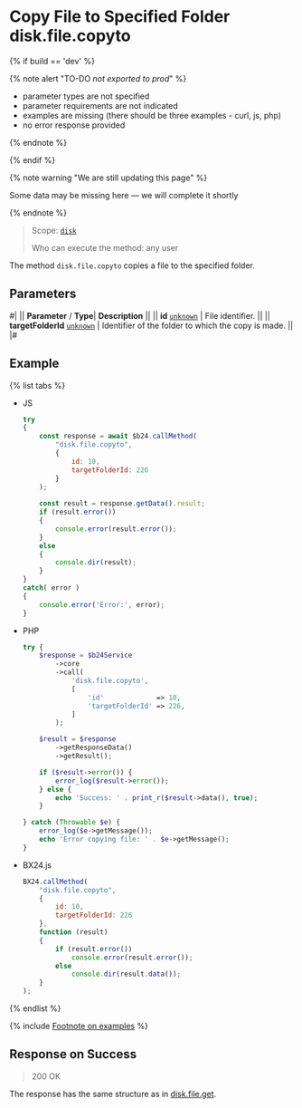 # Copy File to Specified Folder disk.file.copyto

{% if build == 'dev' %}

{% note alert "TO-DO _not exported to prod_" %}

- parameter types are not specified
- parameter requirements are not indicated
- examples are missing (there should be three examples - curl, js, php)
- no error response provided

{% endnote %}

{% endif %}

{% note warning "We are still updating this page" %}

Some data may be missing here — we will complete it shortly

{% endnote %}

> Scope: [`disk`](../../scopes/permissions.md)
>
> Who can execute the method: any user

The method `disk.file.copyto` copies a file to the specified folder.

## Parameters

#|
||  **Parameter** / **Type**| **Description** ||
|| **id**
[`unknown`](../../data-types.md) | File identifier. ||
|| **targetFolderId**
[`unknown`](../../data-types.md) | Identifier of the folder to which the copy is made. ||
|#

## Example

{% list tabs %}

- JS

    ```js
    try
    {
    	const response = await $b24.callMethod(
    		"disk.file.copyto",
    		{
    			id: 10,
    			targetFolderId: 226
    		}
    	);
    	
    	const result = response.getData().result;
    	if (result.error())
    	{
    		console.error(result.error());
    	}
    	else
    	{
    		console.dir(result);
    	}
    }
    catch( error )
    {
    	console.error('Error:', error);
    }
    ```

- PHP

    ```php
    try {
        $response = $b24Service
            ->core
            ->call(
                'disk.file.copyto',
                [
                    'id'             => 10,
                    'targetFolderId' => 226,
                ]
            );
    
        $result = $response
            ->getResponseData()
            ->getResult();
    
        if ($result->error()) {
            error_log($result->error());
        } else {
            echo 'Success: ' . print_r($result->data(), true);
        }
    
    } catch (Throwable $e) {
        error_log($e->getMessage());
        echo 'Error copying file: ' . $e->getMessage();
    }
    ```

- BX24.js

    ```js
    BX24.callMethod(
        "disk.file.copyto",
        {
            id: 10,
            targetFolderId: 226
        },
        function (result)
        {
            if (result.error())
                console.error(result.error());
            else
                console.dir(result.data());
        }
    );
    ```

{% endlist %}

{% include [Footnote on examples](../../../_includes/examples.md) %}

## Response on Success

> 200 OK

The response has the same structure as in [disk.file.get](./disk-file-get.md).